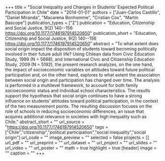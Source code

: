 +++
title = "Social Inequality and Changes in Students’ Expected Political Participation in Chile"
date = "2014-01-01"
authors = ["Juan-Carlos Castillo", "Daniel Miranda", "Macarena Bonhomme", "Cristian Cox", "Martin Bascope"]
publication_types = ["2"]
publication = "Education, Citizenship and Social Justice, 9(2) 140--156  https://doi.org/10.1177/1746197914520650"
publication_short = "Education, Citizenship and Social Justice, 9(2) 140--156  https://doi.org/10.1177/1746197914520650"
abstract = "To what extent does social origin impact the disposition of students toward becoming politically involved in their future adult life? Using Chilean data from Civic Education Study, 1999 (N = 5688), and International Civic and Citizenship Education Study, 2009 (N = 5192), the present research analyzes, on the one hand, the impact of socioeconomic variables on attitudes toward future political participation and, on the other hand, explores to what extent the association between social origin and participation has changed over time. The analysis is performed in a multilevel framework, to account for both family socioeconomic status and individual school characteristics. The results support the hypothesis that social origin continues to have a strong influence on students’ attitudes toward political participation, in the context of the two measurement points. The resulting discussion focuses on the role of schools in reducing socioeconomic differences, an issue that acquires additional relevance in societies with high inequality such as Chile."
abstract_short = ""
url_source = "https://doi.org/10.1177/1746197914520650"
tags = ["Chile","citizenship","political participation","social inequality","social origin"]
url_code = ""
image_preview = ""
selected = false
projects = []
url_pdf = ""
url_preprint = ""
url_dataset = ""
url_project = ""
url_slides = ""
url_video = ""
url_poster = ""
math = true
highlight = true
[header]
image = ""
caption = ""
+++
